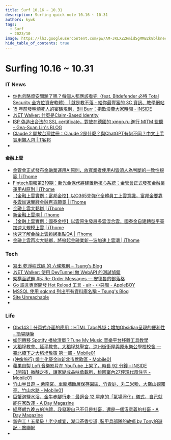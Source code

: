 ```yaml
---
title: Surf 10.16 ~ 10.31
description: Surfing quick note 10.16 ~ 10.31
authors: kywk
tags:
  - Surf
  - 2023/10
image: https://lh3.googleusercontent.com/pw/AM-JKLXZZHmidSgMMB2k8blkneclNRysPXLr__G7rZ4hPi2sN0jC67PHAbX1MyFj8hQX_MTZ6bwIMPwCyu2fu1bU0ZXSX09eu-OlSDb4U-9haUS_wgnVPLaCM6WQLsRbsnocF8X5Edmt35rDjytljbNEMsaf8A=w800-no?authuser=0
hide_table_of_contents: true
---
```


Surfing 10.16 ~ 10.31
==================

### IT News

- [你也忽略資安問題了嗎？每個人都應該看完（feat. Bitdefender 必特 Total Security 全方位資安軟體） | 就是教不落 - 給你最豐富的 3C 資訊、教學網站](https://steachs.com/archives/63941)
- [15 年前發明煩死人的密碼規則，Bill Burr：抱歉浪費大家時間 - INSIDE](https://www.inside.com.tw/article/10162-the-guy-who-invented-those-annoying-password-rules-now-regrets-wasting-your-time)
- [.NET Walker: 什麼是Claim-Based Identity](https://studyhost.blogspot.com/2023/10/claim-based-identity.html)
- [ISP 偽造出合法的 SSL certificate，對放在德國的 xmpp.ru 進行 MITM 監聽 – Gea-Suan Lin's BLOG](https://blog.gslin.org/archives/2023/10/21/11401/)
- [Claude 2 開放台灣註冊：Claude 2是什麼？與ChatGPT有何不同？中文上手實用懶人包 | T客邦](https://www.techbang.com/posts/110551-claude-2-uses-claude-ai-as-a-free-and-powerful-tool-for-pdf)
- 

#### 金融上雲 ####

- [金管會正式發布金融業運用AI原則，放寬業者使用AI皆須人為判斷的一致性規範 | iThome](https://www.ithome.com.tw/news/159380)
- [Fintech周報第219期：新光金保代將建置新核心系統；金管會正式發布金融業運用AI原則 | iThome](https://www.ithome.com.tw/news/159424)
- [【金融上雲實例：富邦金控】以O365先強化全體員工上雲意識，富邦金要靠多雲加速實踐金融百貨願景 | iThome](https://www.ithome.com.tw/news/159389)
- [金融上雲大鬆綁 | iThome](https://www.ithome.com.tw/article/159394)
- [新金融上雲潮 | iThome](https://www.ithome.com.tw/voice/159393)
- [【金融上雲實例：國泰金控】以雲原生發展多雲混合雲，國泰金自建轉型平臺加速大規模上雲 | iThome](https://www.ithome.com.tw/news/159391)
- [快速了解金融上雲鬆綁重點QA | iThome](https://www.ithome.com.tw/news/159371)
- [金融上雲再次大鬆綁，將掀起金融業新一波加速上雲潮 | iThome](https://www.ithome.com.tw/news/159370)

### Tech

- [寫出 乾淨程式碼 的 六條規則 – Tsung's Blog](https://blog.longwin.com.tw/2023/10/programming-write-clean-code-rule-2023/)
- [.NET Walker: 使用 DevTunnel 做 WebAPI 的測試偵錯](https://studyhost.blogspot.com/2023/10/devtunnel-webapi.html)
- [架構面試題 #5: Re-Order Messages — 安德魯的部落格](https://columns.chicken-house.net/2023/10/01/reorder/)
- [Go 語言專案開發 Hot Reload 工具 - air - 小惡魔 - AppleBOY](https://blog.wu-boy.com/2023/10/live-reload-in-go/)
- [MSSQL 使用 sqlcmd 列出所有資料庫名稱 – Tsung's Blog](https://blog.longwin.com.tw/2023/10/microsoft-mssql-sqlcmd-list-all-database-name-2023/)
- [Site Unreachable](https://www.makeuseof.com/github-repos-you-should-star/)
- 

### Life

- [Obs143｜分頁式介面的應用：HTML Tabs外掛；增加Obsidian呈現的便利性 – 簡睿隨筆](https://jdev.tw/blog/8229/html-tabs-plugin-examples)
- [如何轉移 Spotify 播放清單？Tune My Music 音樂平台移轉工具教學](https://free.com.tw/tunemymusic/)
- [大稻埕教會、延平教會、大稻埕慈聖宮、涼州街街屋與原永樂公學校校舍 — 臺北橋下之大稻埕散策 第一部 - Mobile01](https://www.mobile01.com/topicdetail.php?f=189&t=6857401)
- [(映像旅行) 燒土化瓷金in新北市鶯歌區 - Mobile01](https://www.mobile01.com/topicdetail.php?f=190&t=6856470)
- [蘋果自製 Lofi 音樂影片在 YouTube 上架了，時長 92 分鐘 - INSIDE](https://www.inside.com.tw/article/33056-apple-study-bgm-lofi-on-youtube)
- [【開箱】微醺之夜，讓家變成品味承載所，桃園室內27坪現代風住宅 - Mobile01](https://www.mobile01.com/topicdetail.php?f=360&t=6860289)
- [竹山半日遊 \~ 紫南宮、車籠埔斷層保存園區、竹青庭、丸二米粉、大崙山觀霧亭、竹山水路 - Mobile01](https://www.mobile01.com/topicdetail.php?f=198&t=6858580)
- [巨蟹泡鹽水浴、金牛赤腳行走：最適合 12 星座的「氣場淨化」儀式，自己就能在家改運 - A Day Magazine](https://www.adaymag.com/2023/10/24/aura-cleanse-for-12-star-signs.html)
- [經歷朝九晚五的洗禮，我發現自己不只是社畜，還是一個沒意義的社畜 - A Day Magazine](https://www.adaymag.com/2023/10/24/cultural-physical-strength.html)
- [新完工！五星級！老少咸宜，湖口茶香步道, 裝甲兵部隊的故鄉 by Tony的遊記 - 旅聯網](https://www.waytogo.cc/page/87863)
- 
